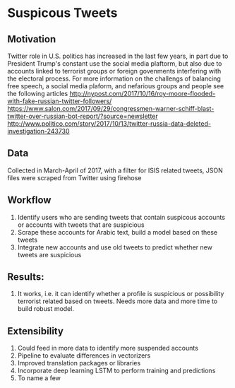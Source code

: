 # Suspicous Tweets

## Motivation
Twitter role in U.S. politics has increased in the last few years, in part due to President Trump's constant use the social media plaftorm, but also due to accounts linked to terrorist groups or foreign govenments interfering with the electoral process. For more information on the challengs of balancing free speech, a social media plaform, and nefarious groups and people see the following articles
http://nypost.com/2017/10/16/roy-moore-flooded-with-fake-russian-twitter-followers/
https://www.salon.com/2017/09/29/congressmen-warner-schiff-blast-twitter-over-russian-bot-report/?source=newsletter
http://www.politico.com/story/2017/10/13/twitter-russia-data-deleted-investigation-243730

## Data
Collected in March-April of 2017, with a filter for ISIS related tweets, JSON files were scraped from Twitter using firehose

## Workflow
1. Identify users who are sending tweets that contain suspicous accounts or accounts with tweets that are suspicious
2. Scrape these accounts for Arabic text, build a model based on these tweets 
3. Integrate new accounts and use old tweets to predict whether new tweets are suspicious 

## Results:
1. It works, i.e. it can identify whether a profile is suspicious or possibility terrorist related based on tweets. Needs more data and more time to build robust model.

## Extensibility
1. Could feed in more data to identify more suspended accounts
2. Pipeline to evaluate differences in vectorizers
3. Improved translation packages or libraries
4. Incorporate deep learning LSTM to perform training and predictions
5. To name a few


